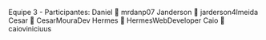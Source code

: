Equipe 3 - Participantes:
Daniel 🔗 mrdanp07
Janderson 🔗 jarderson4lmeida
Cesar 🔗 CesarMouraDev
Hermes 🔗 HermesWebDeveloper
Caio  🔗 caioviniciuus


